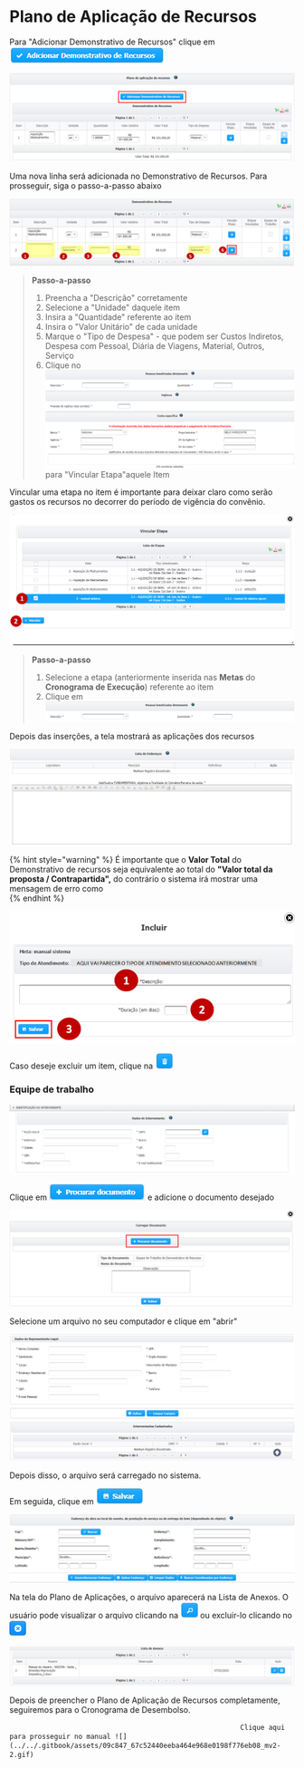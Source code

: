 # Plano de Aplicação de Recursos

Para "Adicionar Demonstrativo de Recursos" clique em ![](../../.gitbook/assets/image%20%2846%29.png) 

![](../../.gitbook/assets/image%20%2854%29.png)

Uma nova linha será adicionada no Demonstrativo de Recursos. Para prosseguir, siga o passo-a-passo abaixo

![](../../.gitbook/assets/image%20%2816%29.png)

> **Passo-a-passo**
>
> 1. Preencha a "Descrição" corretamente
> 2. Selecione a "Unidade" daquele item
> 3. Insira a "Quantidade" referente ao item
> 4. Insira o "Valor Unitário" de cada unidade
> 5. Marque o "Tipo de Despesa" - que podem ser Custos Indiretos, Despesa com Pessoal, Diária de Viagens, Material, Outros, Serviço
> 6. Clique no ![](../../.gitbook/assets/image%20%2824%29.png) para "Vincular Etapa"aquele Item

Vincular uma etapa no item é importante para deixar claro como serão gastos os recursos no decorrer do período de vigência do convênio.

![](../../.gitbook/assets/image%20%2844%29.png)

> **Passo-a-passo**
>
> 1. Selecione a etapa \(anteriormente inserida nas **Metas** do **Cronograma de Execução**\) referente ao item
> 2. Clique em ![](../../.gitbook/assets/image%20%2817%29.png)

Depois das inserções, a tela mostrará as aplicações dos recursos

![](../../.gitbook/assets/image%20%2826%29.png)

{% hint style="warning" %}
É importante que o **Valor Total** do Demonstrativo de recursos seja equivalente ao total do **"Valor total da proposta / Contrapartida",** do contrário o sistema irá mostrar uma mensagem de erro como   
{% endhint %}

![](../../.gitbook/assets/image%20%2843%29.png)

Caso deseje excluir um item, clique na ![](../../.gitbook/assets/image%20%2860%29.png) 

### Equipe de trabalho

![](../../.gitbook/assets/image%20%2821%29.png)

Clique em ![](../../.gitbook/assets/image%20%2841%29.png) e adicione o documento desejado

![](../../.gitbook/assets/image%20%2847%29.png)

Selecione um arquivo no seu computador e clique em "abrir"

![](../../.gitbook/assets/image%20%2810%29.png)

Depois disso, o arquivo será carregado no sistema.

Em seguida, clique em ![](../../.gitbook/assets/icone_salvar.jpg) 

![](../../.gitbook/assets/image%20%2823%29.png)

Na tela do Plano de Aplicações, o arquivo aparecerá na Lista de Anexos. O usuário pode visualizar o arquivo clicando na ![](../../.gitbook/assets/image%20%2835%29.png) ou excluir-lo clicando no ![](../../.gitbook/assets/image%20%2867%29.png) 

![](../../.gitbook/assets/image%20%2849%29.png)

Depois de preencher o Plano de Aplicação de Recursos completamente, seguiremos para o Cronograma de Desembolso. 

                                                             Clique aqui para prosseguir no manual ![](../../.gitbook/assets/09c847_67c52440eeba464e968e0198f776eb08_mv2-2.gif) 

